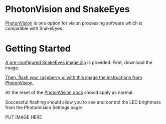 # PhotonVision and SnakeEyes

[PhotonVision](https://photonvision.org) is one option for vision processing software which is compatible with SnakeEyes.

# Getting Started

[A pre-configured SnakeEyes image.zip](https://github.com/PlayingWithFusion/SnakeEyesDocs/releases/latest) is provided. First, download the image.

[Then, flash your raspberry pi with this image the instructions from PhotonVision.](https://docs.photonvision.org/en/latest/docs/getting-started/installation/coprocessor-image.html#raspberry-pi-installation)

All the reset of the [PhotonVision docs](https://docs.photonvision.org/en/latest/index.html) should apply as normal.

Successful flashing should allow you to see and control the LED brightness from the PhotonVision Settings page:

PUT IMAGE HERE

